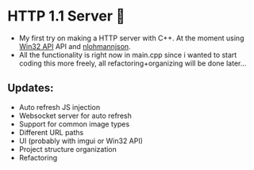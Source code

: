 # HTTP 1.1 Server 🦎

- My first try on making a HTTP server with C++. At the moment using [Win32 API](https://learn.microsoft.com/en-us/windows/win32/api/) API and [nlohmannjson](https://github.com/nlohmann/json).
- All the functionality is right now in main.cpp since i wanted to start coding this more freely, all refactoring+organizing will be done later...

## Updates:
- Auto refresh JS injection
- Websocket server for auto refresh
- Support for common image types
- Different URL paths
- UI (probably with imgui or Win32 API)
- Project structure organization
- Refactoring
